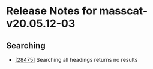 
# Release Notes for masscat-v20.05.12-03

## Searching

- [[28475]](http://bugs.koha-community.org/bugzilla3/show_bug.cgi?id=28475) Searching all headings returns no results


